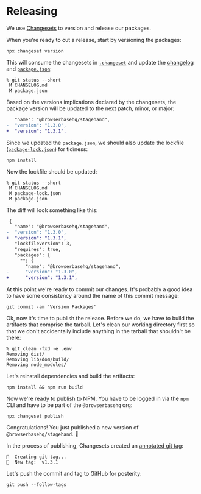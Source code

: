 # Releasing

We use [Changesets](https://github.com/changesets/changesets) to version and release our packages.

When you're ready to cut a release, start by versioning the packages:

```
npx changeset version
```

This will consume the changesets in [`.changeset`](../.changeset) and update the [changelog](../CHANGELOG.md) and [`package.json`](../package.json):

```
% git status --short
 M CHANGELOG.md
 M package.json
```

Based on the versions implications declared by the changesets, the package version will be updated to the next patch, minor, or major:

```diff
   "name": "@browserbasehq/stagehand",
-  "version": "1.3.0",
+  "version": "1.3.1",
```

Since we updated the `package.json`, we should also update the lockfile ([`package-lock.json`](../package-lock.json)) for tidiness:

```
npm install
```

Now the lockfile should be updated:

```
% git status --short
 M CHANGELOG.md
 M package-lock.json
 M package.json
```

The diff will look something like this:

```diff
 {
   "name": "@browserbasehq/stagehand",
-  "version": "1.3.0",
+  "version": "1.3.1",
   "lockfileVersion": 3,
   "requires": true,
   "packages": {
     "": {
       "name": "@browserbasehq/stagehand",
-      "version": "1.3.0",
+      "version": "1.3.1",
```

At this point we're ready to commit our changes.
It's probably a good idea to have some consistency around the name of this commit message:

```
git commit -am 'Version Packages'
```

Ok, now it's time to publish the release.
Before we do, we have to build the artifacts that comprise the tarball.
Let's clean our working directory first so that we don't accidentally include anything in the tarball that shouldn't be there:

```
% git clean -fxd -e .env
Removing dist/
Removing lib/dom/build/
Removing node_modules/
```

Let's reinstall dependencies and build the artifacts:

```
npm install && npm run build
```

Now we're ready to publish to NPM. You have to be logged in via the `npm` CLI and have to be part of the `@browserbasehq` org:

```
npx changeset publish
```

Congratulations! You just published a new version of `@browserbasehq/stagehand`. 🤘

In the process of publishing, Changesets created an [annotated git tag](https://git-scm.com/book/en/v2/Git-Basics-Tagging):

```
🦋  Creating git tag...
🦋  New tag:  v1.3.1
```

Let's push the commit and tag to GitHub for posterity:

```
git push --follow-tags
```
